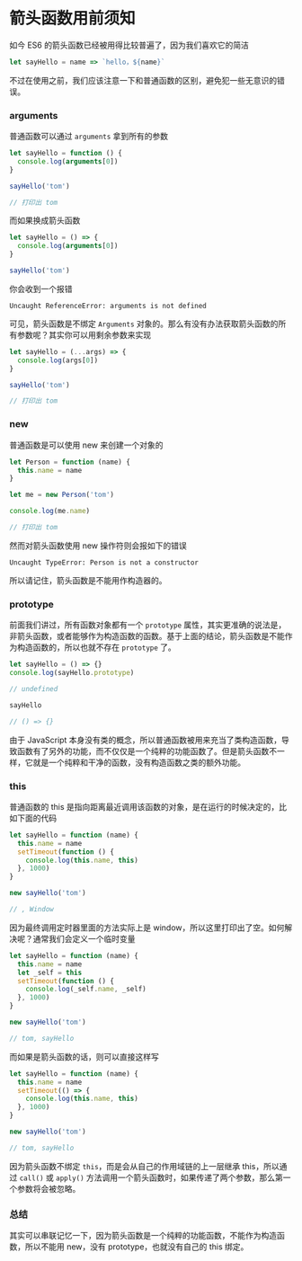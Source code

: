 # 箭头函数用前须知

如今 ES6 的箭头函数已经被用得比较普遍了，因为我们喜欢它的简洁

```js
let sayHello = name => `hello，${name}`
```

不过在使用之前，我们应该注意一下和普通函数的区别，避免犯一些无意识的错误。

### arguments

普通函数可以通过 `arguments` 拿到所有的参数

```js
let sayHello = function () {
  console.log(arguments[0])
}

sayHello('tom')

// 打印出 tom
```

而如果换成箭头函数

```js
let sayHello = () => {
  console.log(arguments[0])
}

sayHello('tom')
```

你会收到一个报错

```
Uncaught ReferenceError: arguments is not defined
```

可见，箭头函数是不绑定 `Arguments` 对象的。那么有没有办法获取箭头函数的所有参数呢？其实你可以用剩余参数来实现

```js
let sayHello = (...args) => {
  console.log(args[0])
}

sayHello('tom')

// 打印出 tom
```

### new

普通函数是可以使用 new 来创建一个对象的

```js
let Person = function (name) {
  this.name = name
}

let me = new Person('tom')

console.log(me.name)

// 打印出 tom
```

然而对箭头函数使用 new 操作符则会报如下的错误

```
Uncaught TypeError: Person is not a constructor
```

所以请记住，箭头函数是不能用作构造器的。

### prototype

前面我们讲过，所有函数对象都有一个 `prototype` 属性，其实更准确的说法是，非箭头函数，或者能够作为构造函数的函数。基于上面的结论，箭头函数是不能作为构造函数的，所以也就不存在 `prototype` 了。

```js
let sayHello = () => {}
console.log(sayHello.prototype)

// undefined

sayHello

// () => {}
```

由于 JavaScript 本身没有类的概念，所以普通函数被用来充当了类构造函数，导致函数有了另外的功能，而不仅仅是一个纯粹的功能函数了。但是箭头函数不一样，它就是一个纯粹和干净的函数，没有构造函数之类的额外功能。

### this

普通函数的 this 是指向距离最近调用该函数的对象，是在运行的时候决定的，比如下面的代码

```js
let sayHello = function (name) {
  this.name = name
  setTimeout(function () {
    console.log(this.name, this)
  }, 1000)
}

new sayHello('tom')

// , Window
```

因为最终调用定时器里面的方法实际上是 window，所以这里打印出了空。如何解决呢？通常我们会定义一个临时变量

```js
let sayHello = function (name) {
  this.name = name
  let _self = this
  setTimeout(function () {
    console.log(_self.name, _self)
  }, 1000)
}

new sayHello('tom')

// tom, sayHello
```

而如果是箭头函数的话，则可以直接这样写

```js
let sayHello = function (name) {
  this.name = name
  setTimeout(() => {
    console.log(this.name, this)
  }, 1000)
}

new sayHello('tom')

// tom, sayHello
```

因为箭头函数不绑定 `this`，而是会从自己的作用域链的上一层继承 this，所以通过 `call()` 或 `apply()` 方法调用一个箭头函数时，如果传递了两个参数，那么第一个参数将会被忽略。

### 总结

其实可以串联记忆一下，因为箭头函数是一个纯粹的功能函数，不能作为构造函数，所以不能用 new，没有 prototype，也就没有自己的 this 绑定。